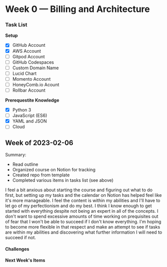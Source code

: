 # Week 0 — Billing and Architecture

### Task List
<!--Fill in Task List-->

**Setup**
- [X] GitHub Account
- [X] AWS Account
- [ ] Gitpod Account
- [ ] GitHub Codespaces
- [ ] Custom Domain Name
- [ ] Lucid Chart
- [ ] Momento Account
- [ ] HoneyComb.io Acount
- [ ] Rollbar Account

**Prerequestite Knowledge**
- [X] Python 3
- [ ] JavaScript (ES6)
- [X] YAML and JSON
- [ ] Cloud

## Week of 2023-02-06 
<!--Summary Journal Entry-->
Summary:
- Read outline
- Organized course on Notion for tracking
- Created repo from template
- Completed various items in tasks list (see above)

<!--Thoughts/Feelings so far.-->
I feel a bit anxious about starting the course and figuring out what to do first, but setting up my tasks and the calendar on Notion has helped feel like it's more manageable. I feel the content is within my abilities and I'll have to let go of my perfectionism and do my best. I think I know enough to get started with everything despite not being an expert in all of the concepts. 
I don't want to spend excessive amounts of time working on prequisites out of fear that I won't be able to succeed if I don't know everything. I'm hoping to become more flexible in that respect and make an attempt to see if tasks are within my abilities and discovering what further information I will need to succeed if not. 


#### Challenges
<!--Challenges you've had this week in completing your tasks. How you might solve them or what you did to solve them. -->

#### Next Week's Items
<!--Items to cover next week-->
